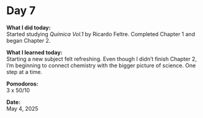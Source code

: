 # Day 7

**What I did today:**  
Started studying *Química Vol.1* by Ricardo Feltre. Completed Chapter 1 and began Chapter 2.

**What I learned today:**  
Starting a new subject felt refreshing. Even though I didn’t finish Chapter 2, I’m beginning to connect chemistry with the bigger picture of science. One step at a time.

**Pomodoros:**  
3 x 50/10

**Date:**  
May 4, 2025
